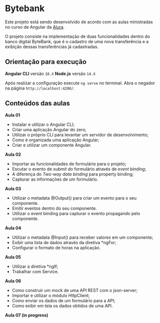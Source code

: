 


# Bytebank

Este projeto está sendo desenvolvido de acordo com as aulas ministradas no curso de Angular da [Alura](https://twitter.com/AluraOnline).

O projeto consiste na implementação de duas funcionalidades dentro do banco digital ByteBank, que é o cadastro de uma nova transferência e a exibição dessas transferências já cadastradas.
  

## Orientação para execução

**Angular CLI** versão `10.X`
**Node.js** versão `14.X`

Após realizar a configuração execute `ng serve` no terminal. 
Abra o negador na página `http://localhost:4200/`.
   
## Conteúdos das aulas

**Aula 01**

-   Instalar e utilizar o Angular CLI;
-   Criar uma aplicação Angular do zero;
-   Utilizar o próprio CLI para levantar um servidor de desenvolvimento;
-   Como é organizada uma aplicação Angular;
-   Criar e utilizar um componente Angular.


**Aula 02**

-   Importar as funcionalidades de formulário para o projeto;
-   Escutar o evento de  _submit_  do formulário através de  _event binding_;
-   A diferença do  _Two-way data binding_  para property binding;
-   Capturar as informações de um formulário.

**Aula 03**

- Utilizar o metadata @Output() para criar um evento para o seu componente.
- Emitir eventos dentro do seu componente.
- Utilizar o event binding para capturar o evento propagando pelo componente.

**Aula 04**

- Utilizar o metadata @Input() para receber valores em um componente;
- Exibir uma lista de dados através da diretiva *ngFor;
- Configurar o formato de horas na aplicação.

**Aula 05**

- Utilizar a diretiva *ngIf;
- Trabalhar com Service.

**Aula 06**

- Como construir um mock de uma API REST com o json-server;
- Importar e utilizar o módulo HttpClient;
- Como enviar os dados de um formulário para a API;
- Como exibir em tela os dados obtidos de uma API.

**Aula 07 (in progress)**